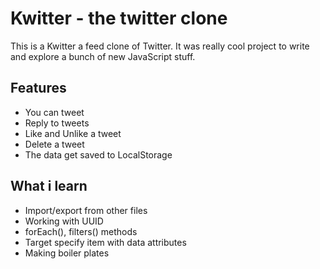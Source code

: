 
# Kwitter - the twitter clone

This is a Kwitter a feed clone of Twitter. It was really cool project to write and explore a bunch of new JavaScript stuff.

## Features

- You can tweet 
- Reply to tweets
- Like and Unlike a tweet
- Delete a tweet
- The data get saved to LocalStorage
## What i learn

- Import/export from other files
- Working with UUID 
- forEach(), filters() methods
- Target specify item with data attributes
- Making boiler plates
